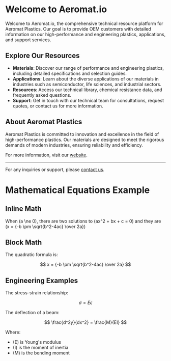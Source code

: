 # Welcome to Aeromat.io

Welcome to Aeromat.io, the comprehensive technical resource platform for Aeromat Plastics. Our goal is to provide OEM customers with detailed information on our high-performance and engineering plastics, applications, and support services.

## Explore Our Resources

- **Materials**: Discover our range of performance and engineering plastics, including detailed specifications and selection guides.
- **Applications**: Learn about the diverse applications of our materials in industries such as semiconductor, life sciences, and industrial sectors.
- **Resources**: Access our technical library, chemical resistance data, and frequently asked questions.
- **Support**: Get in touch with our technical team for consultations, request quotes, or contact us for more information.

## About Aeromat Plastics

Aeromat Plastics is committed to innovation and excellence in the field of high-performance plastics. Our materials are designed to meet the rigorous demands of modern industries, ensuring reliability and efficiency.

For more information, visit our [website](https://www.aeromatplastics.com).

---

For any inquiries or support, please [contact us](support/contact.md).

# Mathematical Equations Example

## Inline Math
When \(a \ne 0\), there are two solutions to \(ax^2 + bx + c = 0\) and they are
\(x = {-b \pm \sqrt{b^2-4ac} \over 2a}\)

## Block Math
The quadratic formula is:

$$
x = {-b \pm \sqrt{b^2-4ac} \over 2a}
$$

## Engineering Examples

The stress-strain relationship:

$$
\sigma = E\epsilon
$$

The deflection of a beam:

$$
\frac{d^2y}{dx^2} = \frac{M}{EI}
$$

Where:

- \(E\) is Young's modulus
- \(I\) is the moment of inertia
- \(M\) is the bending moment
